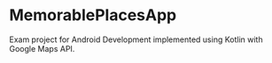 # MemorablePlacesApp
Exam project for Android Development implemented using Kotlin with Google Maps API.
